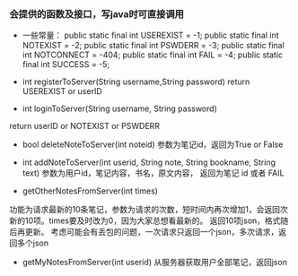 
### 会提供的函数及接口，写java时可直接调用

- 一些常量：
public static final int USEREXIST = -1;
public static final int NOTEXIST = -2;
public static final int PSWDERR = -3;
public static final int NOTCONNECT = -404;
public static final int FAIL = -4;
public static final int SUCCESS = -5;

- int registerToServer(String username,String password)
return USEREXIST or userID

- int loginToServer(String username, String password)

return userID or NOTEXIST or PSWDERR

- bool deleteNoteToServer(int noteid)
参数为笔记id，返回为True or False


- int addNoteToServer(int userid, String note, String bookname, String text)
参数为用户id，笔记内容，书名，原文内容，
返回为笔记 id 或者 FAIL


- getOtherNotesFromServer(int times)

功能为请求最新的10条笔记，参数为请求的次数，短时间内再次增加1，会返回次新的10项。times要及时改为0，因为大家总想看最新的。
返回10项json，格式随后再更新。
考虑可能会有丢包的问题，一次请求只返回一个json，多次请求，返回多个json


- getMyNotesFromServer(int userid)
从服务器获取用户全部笔记，返回json
